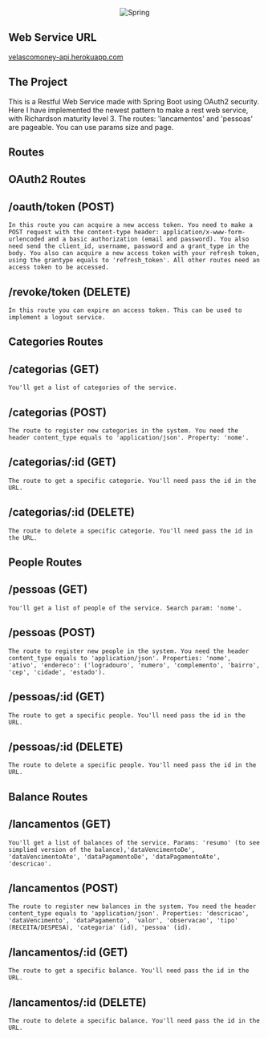 <p align="center">
  <img src="https://fernandofranzini.files.wordpress.com/2017/06/spring_3.png" alt=Spring framework icon"/>
</p>

## Web Service URL

<p><a href="https://velascomoney-api.herokuapp.com" target="_blank">velascomoney-api.herokuapp.com</a></p>

## The Project
This is a Restful Web Service made with Spring Boot using OAuth2 security. Here I have implemented the newest pattern to make a rest web service, with Richardson maturity level 3. The routes: 'lancamentos' and 'pessoas' are pageable. You can use params size and page.

## Routes

## OAuth2 Routes
## /oauth/token (POST)
```
In this route you can acquire a new access token. You need to make a POST request with the content-type header: application/x-www-form-urlencoded and a basic authorization (email and password). You also need send the client_id, username, password and a grant_type in the body. You also can acquire a new access token with your refresh token, using the grantype equals to 'refresh_token'. All other routes need an access token to be accessed.
```

## /revoke/token (DELETE)
```
In this route you can expire an access token. This can be used to implement a logout service.
```
## Categories Routes
## /categorias (GET)
```
You'll get a list of categories of the service.
```

## /categorias (POST)
```
The route to register new categories in the system. You need the header content_type equals to 'application/json'. Property: 'nome'.
```

## /categorias/:id (GET)
```
The route to get a specific categorie. You'll need pass the id in the URL.
```

## /categorias/:id (DELETE)
```
The route to delete a specific categorie. You'll need pass the id in the URL.
```

## People Routes

## /pessoas (GET)
```
You'll get a list of people of the service. Search param: 'nome'.
```

## /pessoas (POST)
```
The route to register new people in the system. You need the header content_type equals to 'application/json'. Properties: 'nome', 'ativo', 'endereco': ('logradouro', 'numero', 'complemento', 'bairro', 'cep', 'cidade', 'estado').
```

## /pessoas/:id (GET)
```
The route to get a specific people. You'll need pass the id in the URL.
```

## /pessoas/:id (DELETE)
```
The route to delete a specific people. You'll need pass the id in the URL.
```

## Balance Routes

## /lancamentos (GET)
```
You'll get a list of balances of the service. Params: 'resumo' (to see simplied version of the balance),'dataVencimentoDe', 'dataVencimentoAte', 'dataPagamentoDe', 'dataPagamentoAte', 'descricao'.
```

## /lancamentos (POST)
```
The route to register new balances in the system. You need the header content_type equals to 'application/json'. Properties: 'descricao', 'dataVencimento', 'dataPagamento', 'valor', 'observacao', 'tipo' (RECEITA/DESPESA), 'categoria' (id), 'pessoa' (id).
```

## /lancamentos/:id (GET)
```
The route to get a specific balance. You'll need pass the id in the URL.
```

## /lancamentos/:id (DELETE)
```
The route to delete a specific balance. You'll need pass the id in the URL.
```
